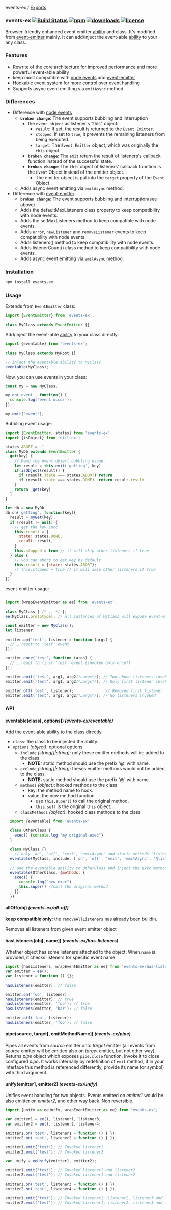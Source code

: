 events-ex / [Exports](modules.md)

### events-ex [![Build Status](https://img.shields.io/travis/snowyu/events-ex.js/master.png)](http://travis-ci.org/snowyu/events-ex.js) [![npm](https://img.shields.io/npm/v/events-ex.svg)](https://npmjs.org/package/events-ex) [![downloads](https://img.shields.io/npm/dm/events-ex.svg)](https://npmjs.org/package/events-ex) [![license](https://img.shields.io/npm/l/events-ex.svg)](https://npmjs.org/package/events-ex)

Browser-friendly enhanced event emitter [ability][Ability] and class. It's modified from [event-emitter][event-emitter] mainly. It can add/inject the event-able [ability][Ability] to your any class.

### Features

* Rewrite of the core architecture for improved performance and more powerful event-able ability
* keep most compatible with [node events](nodejs.org/api/events.html) and [event-emitter][event-emitter]
* Hookable event system for more control over event handling
* Supports async event emitting via `emitAsync` method.

### Differences

* Difference with [node events](https://nodejs.org/api/events.html)
  + **`broken change`**: The event supports bubbling and interruption
    + the `event object` as listener's "this" object:
      * `result`: If set, the result is returned to the `Event Emitter`.
      * `stopped`: If set to `true`, it prevents the remaining listeners from being executed.
      * `target`: The `Event Emitter` object, which was originally the `this` object.
    * **`broken change`**: The `emit` return the result of listeners's callback function instead of the successful state.
    * **`broken change`**: The `this` object of listeners' callback function is the `Event` Object instead of the emitter object.
      * The emitter object is put into the `target` property of the `Event` Object.
  * Adds async event emitting via `emitAsync` method.
* Difference with [event-emitter](https://github.com/medikoo/event-emitter)
  + **`broken change`**: The event supports bubbling and interruption(see above)
  + Adds the defaultMaxListeners class property to keep compatibility with node events.
  + Adds the setMaxListeners method to keep compatible with node events.
  + Adds `error`, `newListener` and `removeListener` events to keep compatibility with node events.
  + Adds listeners() method to keep compatibility with node events.
  + Adds listenerCount() class method to keep compatibility with node events.
  * Adds async event emitting via `emitAsync` method.

### Installation

```bash
npm install events-ex
```

### Usage

Extends from `EventEmitter` class:

```js
import {EventEmitter} from 'events-ex';

class MyClass extends EventEmitter {}
```

Add/Inject the event-able [ability][Ability] to your class directly:

```js
import {eventable} from 'events-ex';

class MyClass extends MyRoot {}

// inject the eventable ability to MyClass
eventable(MyClass);
```

Now, you can use events in your class:

```js
const my = new MyClass;

my.on('event', function() {
  console.log('event occur');
});

my.emit('event');
```

Bubbling event usage:

```js
import {EventEmitter, states} from 'events-ex';
import {isObject} from 'util-ex';

states.ABORT = -1
class MyDb extends EventEmitter {
  get(key) {
    // Demo the event object bubbling usage:
    let result = this.emit('getting', key)
    if(isObject(result)) {
      if (result.state === states.ABORT) return
      if (result.state === states.DONE)  return result.result
    }
    return _get(key)
  }
}

let db = new MyDb
db.on('getting', function(key){
  result = myGet(key);
  if (result != null) {
    // get the key succ
    this.result = {
      state: states.DONE,
      result: result,
    }
    this.stopped = true // it will skip other listeners if true
  } else {
    // you can abort to get key by default.
    this.result = {state: states.ABORT};
    // this.stopped = true // it will skip other listeners if true
  }
})
```

event-emitter usage:

```javascript

import {wrapEventEmitter as ee} from 'events-ex';

class MyClass { /* .. */ };
ee(MyClass.prototype); // All instances of MyClass will expose event-emitter interface

const emitter = new MyClass();
let listener;

emitter.on('test', listener = function (args) {
  // … react to 'test' event
});

emitter.once('test', function (args) {
  // … react to first 'test' event (invoked only once!)
});

emitter.emit('test', arg1, arg2/*…args*/); // Two above listeners invoked
emitter.emit('test', arg1, arg2/*…args*/); // Only first listener invoked

emitter.off('test', listener);              // Removed first listener
emitter.emit('test', arg1, arg2/*…args*/); // No listeners invoked
```

### API

#### eventable(class[, options]) _(events-ex/eventable)_

Add the event-able ability to the class directly.

* `class`: the class to be injected the ability.
* `options` *(object)*: optional options
  * `include` *(string[]|string)*: only these emitter methods will be added to the class
    * **NOTE:** static method should use the prefix '@' with name.
  * `exclude` *(string[]|string)*: theses emitter methods would not be added to the class
    * **NOTE:** static method should use the prefix '@' with name.
  * `methods` *(object)*: hooked methods to the class
    * key: the method name to hook.
    * value: the new method function
      * use `this.super()` to call the original method.
      * `this.self` is the original `this` object.
  * `classMethods` *(object)*: hooked class methods to the class

```js
  import {eventable} from 'events-ex'

  class OtherClass {
    exec() {console.log "my original exec"}
  }

  class MyClass {}
    // only 'on', 'off', 'emit', 'emitAsync' and static methods 'listenerCount' added to the class
  eventable(MyClass, include: ['on', 'off', 'emit', 'emitAsync', '@listenerCount'])

  // add the eventable ability to OtherClass and inject the exec method of OtherClass.
  eventable(OtherClass, {methods: {
    exec() {
      console.log("new exec")
      this.super() //call the original method
    }}
  })
```

#### allOff(obj) _(events-ex/all-off)_

**keep compatible only**: the `removeAllListeners` has already been buildin.

Removes all listeners from given event emitter object

#### hasListeners(obj[, name]) _(events-ex/has-listeners)_

Whether object has some listeners attached to the object.
When `name` is provided, it checks listeners for specific event name

```javascript
import {hasListeners, wrapEventEmitter as ee} from 'events-ex/has-listeners';
var emitter = ee();
var listener = function () {};

hasListeners(emitter); // false

emitter.on('foo', listener);
hasListeners(emitter); // true
hasListeners(emitter, 'foo'); // true
hasListeners(emitter, 'bar'); // false

emitter.off('foo', listener);
hasListeners(emitter, 'foo'); // false
```

#### pipe(source, target[, emitMethodName]) _(events-ex/pipe)_

Pipes all events from _source_ emitter onto _target_ emitter (all events from _source_ emitter will be emitted also on _target_ emitter, but not other way).
Returns _pipe_ object which exposes `pipe.close` function. Invoke it to close configured _pipe_.
It works internally by redefinition of `emit` method, if in your interface this method is referenced differently, provide its name (or symbol) with third argument.

#### unify(emitter1, emitter2) _(events-ex/unify)_

Unifies event handling for two objects. Events emitted on _emitter1_ would be also emitter on _emitter2_, and other way back.
Non reversible.

```javascript
import {unify as eeUnify, wrapEventEmitter as ee} from 'events-ex';

var emitter1 = ee(), listener1, listener3;
var emitter2 = ee(), listener2, listener4;

emitter1.on('test', listener1 = function () { });
emitter2.on('test', listener2 = function () { });

emitter1.emit('test'); // Invoked listener1
emitter2.emit('test'); // Invoked listener2

var unify = eeUnify(emitter1, emitter2);

emitter1.emit('test'); // Invoked listener1 and listener2
emitter2.emit('test'); // Invoked listener1 and listener2

emitter1.on('test', listener3 = function () { });
emitter2.on('test', listener4 = function () { });

emitter1.emit('test'); // Invoked listener1, listener2, listener3 and listener4
emitter2.emit('test'); // Invoked listener1, listener2, listener3 and listener4
```

[event-emitter]: https://github.com/medikoo/event-emitter
[Ability]: https://github.com/snowyu/custom-ability.js
